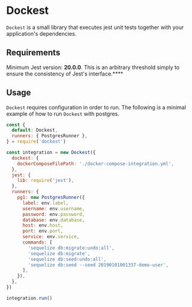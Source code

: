 # Dockest

`Dockest` is a small library that executes jest unit tests together with your application's dependencies.

## Requirements

Minimum Jest version: **20.0.0**. This is an arbitrary threshold simply to ensure the consistency of Jest's interface.\*\*\*\*

## Usage

`Dockest` requires configuration in order to run. The following is a minimal example of how to run `Dockest` with postgres.

```javascript
const {
  default: Dockest,
  runners: { PostgresRunner },
} = require('dockest')

const integration = new Dockest({
  dockest: {
    dockerComposeFilePath: './docker-compose-integration.yml',
  },
  jest: {
    lib: require('jest'),
  },
  runners: {
    pg1: new PostgresRunner({
      label: env.label,
      username: env.username,
      password: env.password,
      database: env.database,
      host: env.host,
      port: env.port,
      service: env.service,
      commands: [
        'sequelize db:migrate:undo:all',
        'sequelize db:migrate',
        'sequelize db:seed:undo:all',
        'sequelize db:seed --seed 20190101001337-demo-user',
      ],
    }),
  },
})

integration.run()
```
